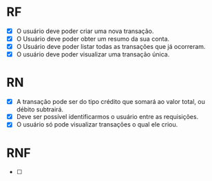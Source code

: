 # RF

- [X] O usuário deve poder criar uma nova transação.
- [X] O Usuário deve poder obter um resumo da sua conta.
- [X] O Usuário deve poder listar todas as transações que já ocorreram.
- [X] O usuário deve poder visualizar uma transação única.

# RN

- [X] A transação pode ser do tipo crédito que somará ao valor total, ou débito subtrairá.
- [X] Deve ser possível identificarmos o usuário entre as requisições.
- [X] O usuário só pode visualizar transações o qual ele criou.

# RNF
- [ ]